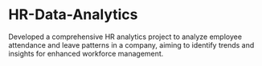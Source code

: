 # HR-Data-Analytics
Developed a comprehensive HR analytics project to analyze employee attendance and leave patterns in a company, aiming to identify trends and insights for enhanced workforce management.
